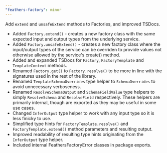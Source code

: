 ```yaml
---
"feathers-factory": minor
---
```


Add `extend` and `unsafeExtend` methods to Factories, and improved TSDocs. 

- Added `Factory.extend()` - creates a new factory class with the same expected input and output types from the underlying service.
- Added `Factory.unsafeExtend()` - creates a new factory class where the input/output types of the service can be overriden to provide values not otherwise allowed by the service's create() method.
- Added and expanded TSDocs for `Factory`, `FactoryTemplate` and `TemplateContext` methods.
- Renamed `Factory.get()` to `Factory.resolve()` to be more in line with the signatures used in the rest of the library.
- Renamed `TemplateSchemaOverrides` type helper to `SchemaOverrides` to avoid unnecessary verboseness.
- Renamed `ResolveSchemaOutput` and `SchemaFieldValue` type helpers to simply `ResolveSchema` and `ResolveField` respectively. These helpers are primarily internal, though are exported as they may be useful in some use cases. 
- Changed `InferOutput` type helper to work with any input type so it is less finicky to use.
- Simplified type hints for `FactoryTemplate.resolve()` and `FactoryTemplate.extend()` method parameters and resulting output.
- Improved readability of resulting type hints originating from the `InferOutput` type helper.
- Included internal FeathersFactoryError classes in package exports.
